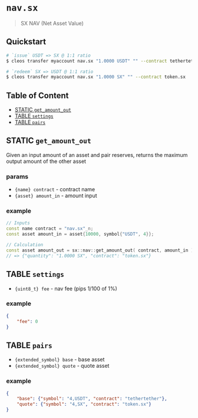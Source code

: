# `nav.sx`

> SX NAV (Net Asset Value)

## Quickstart

```bash
# `issue` USDT => SX @ 1:1 ratio
$ cleos transfer myaccount nav.sx "1.0000 USDT" "" --contract tethertether

# `redeem` SX => USDT @ 1:1 ratio
$ cleos transfer myaccount nav.sx "1.0000 SX" "" --contract token.sx
```

## Table of Content

- [STATIC `get_amount_out`](#static-get_amount_out)
- [TABLE `settings`](#table-settings)
- [TABLE `pairs`](#table-pairs)

## STATIC `get_amount_out`

Given an input amount of an asset and pair reserves, returns the maximum output amount of the other asset

### params

- `{name} contract` - contract name
- `{asset} amount_in` - amount input

### example

```c++
// Inputs
const name contract = "nav.sx"_n;
const asset amount_in = asset{10000, symbol{"USDT", 4}};

// Calculation
const asset amount_out = sx::nav::get_amount_out( contract, amount_in );
// => {"quantity": "1.0000 SX", "contract": "token.sx"}
```

## TABLE `settings`

- `{uint8_t} fee` - nav fee (pips 1/100 of 1%)

### example

```json
{
    "fee": 0
}
```

## TABLE `pairs`

- `{extended_symbol} base` - base asset
- `{extended_symbol} quote` - quote asset

### example

```json
{
    "base": {"symbol": "4,USDT", "contract": "tethertether"},
    "quote": {"symbol": "4,SX", "contract": "token.sx"}
}
```
